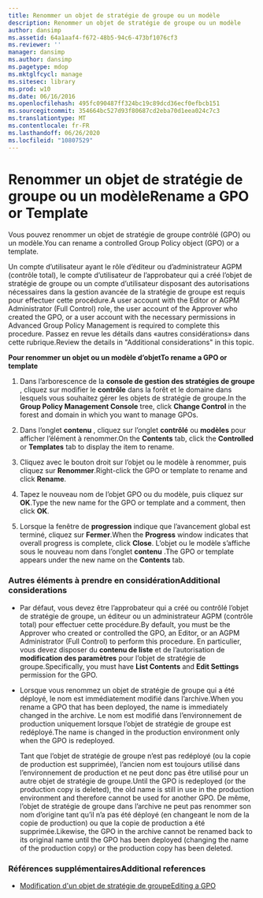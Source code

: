```yaml
---
title: Renommer un objet de stratégie de groupe ou un modèle
description: Renommer un objet de stratégie de groupe ou un modèle
author: dansimp
ms.assetid: 64a1aaf4-f672-48b5-94c6-473bf1076cf3
ms.reviewer: ''
manager: dansimp
ms.author: dansimp
ms.pagetype: mdop
ms.mktglfcycl: manage
ms.sitesec: library
ms.prod: w10
ms.date: 06/16/2016
ms.openlocfilehash: 495fc090487ff324bc19c89dcd36ecf0efbcb151
ms.sourcegitcommit: 354664bc527d93f80687cd2eba70d1eea024c7c3
ms.translationtype: MT
ms.contentlocale: fr-FR
ms.lasthandoff: 06/26/2020
ms.locfileid: "10807529"
---
```

# <span data-ttu-id="78735-103">Renommer un objet de stratégie de groupe ou un modèle</span><span class="sxs-lookup"><span data-stu-id="78735-103">Rename a GPO or Template</span></span>


<span data-ttu-id="78735-104">Vous pouvez renommer un objet de stratégie de groupe contrôlé (GPO) ou un modèle.</span><span class="sxs-lookup"><span data-stu-id="78735-104">You can rename a controlled Group Policy object (GPO) or a template.</span></span>

<span data-ttu-id="78735-105">Un compte d’utilisateur ayant le rôle d’éditeur ou d’administrateur AGPM (contrôle total), le compte d’utilisateur de l’approbateur qui a créé l’objet de stratégie de groupe ou un compte d’utilisateur disposant des autorisations nécessaires dans la gestion avancée de la stratégie de groupe est requis pour effectuer cette procédure.</span><span class="sxs-lookup"><span data-stu-id="78735-105">A user account with the Editor or AGPM Administrator (Full Control) role, the user account of the Approver who created the GPO, or a user account with the necessary permissions in Advanced Group Policy Management is required to complete this procedure.</span></span> <span data-ttu-id="78735-106">Passez en revue les détails dans «autres considérations» dans cette rubrique.</span><span class="sxs-lookup"><span data-stu-id="78735-106">Review the details in "Additional considerations" in this topic.</span></span>

**<span data-ttu-id="78735-107">Pour renommer un objet ou un modèle d’objet</span><span class="sxs-lookup"><span data-stu-id="78735-107">To rename a GPO or template</span></span>**

1.  <span data-ttu-id="78735-108">Dans l’arborescence de la **console de gestion des stratégies de groupe** , cliquez sur modifier le **contrôle** dans la forêt et le domaine dans lesquels vous souhaitez gérer les objets de stratégie de groupe.</span><span class="sxs-lookup"><span data-stu-id="78735-108">In the **Group Policy Management Console** tree, click **Change Control** in the forest and domain in which you want to manage GPOs.</span></span>

2.  <span data-ttu-id="78735-109">Dans l’onglet **contenu** , cliquez sur l’onglet **contrôlé** ou **modèles** pour afficher l’élément à renommer.</span><span class="sxs-lookup"><span data-stu-id="78735-109">On the **Contents** tab, click the **Controlled** or **Templates** tab to display the item to rename.</span></span>

3.  <span data-ttu-id="78735-110">Cliquez avec le bouton droit sur l’objet ou le modèle à renommer, puis cliquez sur **Renommer**.</span><span class="sxs-lookup"><span data-stu-id="78735-110">Right-click the GPO or template to rename and click **Rename**.</span></span>

4.  <span data-ttu-id="78735-111">Tapez le nouveau nom de l’objet GPO ou du modèle, puis cliquez sur **OK**.</span><span class="sxs-lookup"><span data-stu-id="78735-111">Type the new name for the GPO or template and a comment, then click **OK**.</span></span>

5.  <span data-ttu-id="78735-112">Lorsque la fenêtre de **progression** indique que l’avancement global est terminé, cliquez sur **Fermer**.</span><span class="sxs-lookup"><span data-stu-id="78735-112">When the **Progress** window indicates that overall progress is complete, click **Close**.</span></span> <span data-ttu-id="78735-113">L’objet ou le modèle s’affiche sous le nouveau nom dans l’onglet **contenu** .</span><span class="sxs-lookup"><span data-stu-id="78735-113">The GPO or template appears under the new name on the **Contents** tab.</span></span>

### <span data-ttu-id="78735-114">Autres éléments à prendre en considération</span><span class="sxs-lookup"><span data-stu-id="78735-114">Additional considerations</span></span>

-   <span data-ttu-id="78735-115">Par défaut, vous devez être l’approbateur qui a créé ou contrôlé l’objet de stratégie de groupe, un éditeur ou un administrateur AGPM (contrôle total) pour effectuer cette procédure.</span><span class="sxs-lookup"><span data-stu-id="78735-115">By default, you must be the Approver who created or controlled the GPO, an Editor, or an AGPM Administrator (Full Control) to perform this procedure.</span></span> <span data-ttu-id="78735-116">En particulier, vous devez disposer du **contenu de liste** et de l’autorisation de **modification des paramètres** pour l’objet de stratégie de groupe.</span><span class="sxs-lookup"><span data-stu-id="78735-116">Specifically, you must have **List Contents** and **Edit Settings** permission for the GPO.</span></span>

-   <span data-ttu-id="78735-117">Lorsque vous renommez un objet de stratégie de groupe qui a été déployé, le nom est immédiatement modifié dans l’archive.</span><span class="sxs-lookup"><span data-stu-id="78735-117">When you rename a GPO that has been deployed, the name is immediately changed in the archive.</span></span> <span data-ttu-id="78735-118">Le nom est modifié dans l’environnement de production uniquement lorsque l’objet de stratégie de groupe est redéployé.</span><span class="sxs-lookup"><span data-stu-id="78735-118">The name is changed in the production environment only when the GPO is redeployed.</span></span>

    <span data-ttu-id="78735-119">Tant que l’objet de stratégie de groupe n’est pas redéployé (ou la copie de production est supprimée), l’ancien nom est toujours utilisé dans l’environnement de production et ne peut donc pas être utilisé pour un autre objet de stratégie de groupe.</span><span class="sxs-lookup"><span data-stu-id="78735-119">Until the GPO is redeployed (or the production copy is deleted), the old name is still in use in the production environment and therefore cannot be used for another GPO.</span></span> <span data-ttu-id="78735-120">De même, l’objet de stratégie de groupe dans l’archive ne peut pas renommer son nom d’origine tant qu’il n’a pas été déployé (en changeant le nom de la copie de production) ou que la copie de production a été supprimée.</span><span class="sxs-lookup"><span data-stu-id="78735-120">Likewise, the GPO in the archive cannot be renamed back to its original name until the GPO has been deployed (changing the name of the production copy) or the production copy has been deleted.</span></span>

### <span data-ttu-id="78735-121">Références supplémentaires</span><span class="sxs-lookup"><span data-stu-id="78735-121">Additional references</span></span>

-   [<span data-ttu-id="78735-122">Modification d'un objet de stratégie de groupe</span><span class="sxs-lookup"><span data-stu-id="78735-122">Editing a GPO</span></span>](editing-a-gpo.md)

 

 





